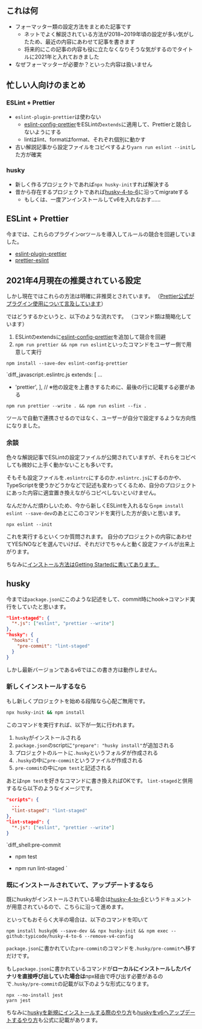 <!--
title:   ESLintとPrettierとhuskyを導入する（2021年4月版）
tags:    ESLint,husky,prettier
id:      e094033fdb503806132a
private: false
-->
## これは何

- フォーマッター類の設定方法をまとめた記事です
    - ネットでよく解説されている方法が2018~2019年頃の設定が多い気がしたため、最近の内容にあわせて記事を書きます
    - 将来的にこの記事の内容も役に立たなくなりそうな気がするのでタイトルに2021年と入れておきました
- なぜフォーマッターが必要か？といった内容は扱いません

## 忙しい人向けのまとめ

### ESLint + Prettier

- `eslint-plugin-prettier`は使わない
    - [eslint-config-prettier](https://github.com/prettier/eslint-config-prettier)をESLintの`extends`に適用して、Prettierと競合しないようにする
    - lintはlint、formatはformat、それぞれ個別に動かす
- 古い解説記事から設定ファイルをコピペするより`yarn run eslint --init`した方が確実

### husky

- 新しく作るプロジェクトであれば`npx husky-init`すれば解決する
- 昔から存在するプロジェクトであれば[husky-4-to-6](https://github.com/typicode/husky-4-to-6)に沿ってmigrateする
    - もしくは、一度アンインストールしてv6を入れなおす……

## ESLint + Prettier

今までは、これらのプラグインorツールを導入してルールの競合を回避していました。

- [eslint-plugin-prettier](https://github.com/prettier/eslint-plugin-prettier)
- [prettier-eslint](https://github.com/prettier/prettier-eslint)

## 2021年4月現在の推奨されている設定

しかし現在ではこれらの方法は明確に非推奨とされています。
（[Prettier公式がプラグイン使用について言及しています](https://prettier.io/docs/en/integrating-with-linters.html)）

ではどうするかというと、以下のような流れです。
（コマンド類は簡略化しています）

1. ESLintのextendsに[eslint-config-prettier](https://github.com/prettier/eslint-config-prettier)を追加して競合を回避
1. `npm run prettier && npm run eslint`といったコマンドをユーザー側で用意して実行

```bash:インストール時
npm install --save-dev eslint-config-prettier
```

`diff_javascript:.eslintrc.js
  extends: [
    ...
+   'prettier',
  ],
// ※他の設定を上書きするために、最後の行に記載する必要がある


```bash:コマンドを叩く
npm run prettier --write . && npm run eslint --fix .
```


ツールで自動で連携させるのではなく、ユーザーが自分で設定するような方向性になりました。

### 余談

色々な解説記事でESLintの設定ファイルが公開されていますが、それらをコピペしても微妙に上手く動かないことも多いです。

そもそも設定ファイルを`.eslintrc`にするのか`.eslintrc.js`にするのかや、TypeScriptを使うかどうかなどで記述も変わってくるため、自分のプロジェクトにあった内容に適宜置き換えながらコピペしないといけません。

なんだかんだ煩わしいため、今から新しくESLintを入れるなら`npm install eslint --save-dev`のあとにこのコマンドを実行した方が良いと思います。

```bash:セットアップ用のコマンド
npx eslint --init
```

これを実行するといくつか質問されます。
自分のプロジェクトの内容にあわせてYES/NOなどを選んでいけば、それだけでちゃんと動く設定ファイルが出来上がります。

ちなみに[インストール方法はGetting Startedに書いてあります。](https://eslint.org/docs/user-guide/getting-started)

## husky

今までは`package.json`にこのような記述をして、commit時にhook→コマンド実行をしていたと思います。

```json:package.json
"lint-staged": {
  "*.js": ["eslint", "prettier --write"]
},
"husky": {
  "hooks": {
    "pre-commit": "lint-staged"
  }
}
```

しかし最新バージョンであるv6ではこの書き方は動作しません。

### 新しくインストールするなら

もし新しくプロジェクトを始める段階なら心配ご無用です。

```bash
npx husky-init && npm install
```

このコマンドを実行すれば、以下が一気に行われます。

1. `husky`がインストールされる
1. `package.json`のscriptに`"prepare": "husky install"`が追加される
1. プロジェクトのルートに`.husky`というフォルダが作成される
1. `.husky`の中に`pre-commit`というファイルが作成される
1. `pre-commit`の中に`npm test`と記述される

あとは`npm test`を好きなコマンドに書き換えればOKです。
`lint-staged`と併用するなら以下のようなイメージです。

```json:package.json
"scripts": {
  ...
  "lint-staged": "lint-staged"
},
"lint-staged": {
  "*.js": ["eslint", "prettier --write"]
}
```

`diff_shell:pre-commit
- npm test
+ npm run lint-staged
`

### 既にインストールされていて、アップデートするなら

既にhuskyがインストールされている場合は[husky-4-to-6](https://github.com/typicode/husky-4-to-6)というドキュメントが用意されているので、こちらに沿って進めます。

といってもおそらく大半の場合は、以下のコマンドを叩いて

```bash:husky-4-to-6
npm install husky@6 --save-dev && npx husky-init && npm exec -- github:typicode/husky-4-to-6 --remove-v4-config
```

`package.json`に書かれていた`pre-commit`のコマンドを`.husky/pre-commit`へ移すだけです。

もし`package.json`に書かれているコマンドが**ローカルにインストールしたバイナリを直接呼び出していた場合は**npx経由で呼び出す必要があるので`.husky/pre-commit`の記載が以下のような形式になります。

```shell:.husky/pre-commit
npx --no-install jest
yarn jest
```

ちなみに[huskyを新規にインストールする際のやり方](https://typicode.github.io/husky/#/?id=automatic-recommended)も[huskyをv6へアップデートするやり方](https://typicode.github.io/husky/#/?id=migrate-from-v4-to-v6)も公式に記載があります。